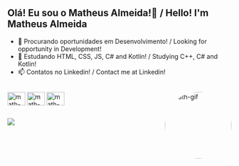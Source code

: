 ## Olá! Eu sou o Matheus Almeida!👋 / Hello! I'm Matheus Almeida

- 🔭 Procurando oportunidades em Desenvolvimento! / Looking for opportunity in Development!
- 🌱 Estudando HTML, CSS, JS, C# and Kotlin! / Studying C++, C# and Kotlin!
- 📫 Contatos no Linkedin! / Contact me at Linkedin! 

<div style="display: inline_block"><br>
  <img align="center" alt="math-kotlin" height="30" width="40" <img src="https://cdn.jsdelivr.net/gh/devicons/devicon/icons/kotlin/kotlin-original.svg" />
  <img align="center" alt="math-csharp" height="30" width="40" <img src="https://cdn.jsdelivr.net/gh/devicons/devicon/icons/csharp/csharp-original.svg" />
  <img align="center" alt="math-cplusplus" height="30" width="40" <img src="https://cdn.jsdelivr.net/gh/devicons/devicon/icons/cplusplus/cplusplus-original.svg" />
   <img align="right" alt="math-gif" height="150" style="border-radius:90px;" src="https://cdn.discordapp.com/attachments/963127371286868050/1072925356287328316/ezgif.com-gif-maker.gif">
</div>

##

<div
  <a href="https://www.linkedin.com/in/matheus-almeida-362a67213" target="_blank"><img src="https://img.shields.io/badge/LinkedIn-0077B5?style=for-the-badge&logo=linkedin&logoColor=white" target="_blank"></a> 
  
</div>

##
